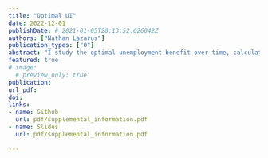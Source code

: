 ```yaml
---
title: "Optimal UI"
date: 2022-12-01
publishDate: # 2021-01-05T20:13:52.626042Z
authors: ["Nathan Lazarus"]
publication_types: ["0"]
abstract: "I study the optimal unemployment benefit over time, calculating the value function for an unemployed agent."
featured: true
# image:
  # preview_only: true
publication: 
url_pdf: 
doi:
links: 
- name: Github
  url: pdf/supplemental_information.pdf
- name: Slides
  url: pdf/supplemental_information.pdf

---
```


